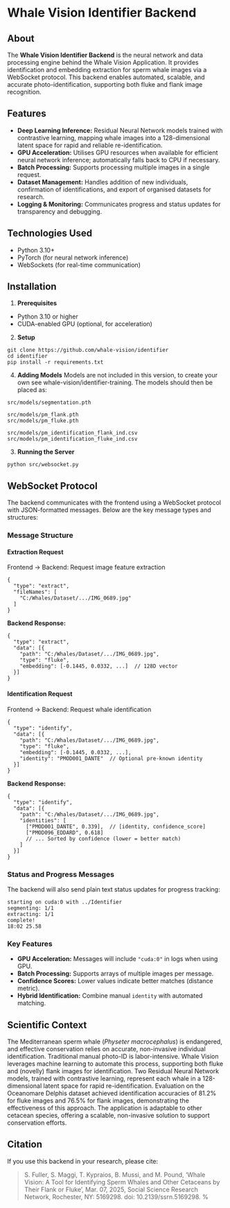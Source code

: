 # Whale Vision Identifier Backend

## About

The **Whale Vision Identifier Backend** is the neural network and data processing engine behind the Whale Vision Application. It provides identification and embedding extraction for sperm whale images via a WebSocket protocol. This backend enables automated, scalable, and accurate photo-identification, supporting both fluke and flank image recognition.

## Features

- **Deep Learning Inference:** Residual Neural Network models trained with contrastive learning, mapping whale images into a 128-dimensional latent space for rapid and reliable re-identification.
- **GPU Acceleration:** Utilises GPU resources when available for efficient neural network inference; automatically falls back to CPU if necessary.
- **Batch Processing:** Supports processing multiple images in a single request.
- **Dataset Management:** Handles addition of new individuals, confirmation of identifications, and export of organised datasets for research.
- **Logging & Monitoring:** Communicates progress and status updates for transparency and debugging.

## Technologies Used

- Python 3.10+
- PyTorch (for neural network inference)
- WebSockets (for real-time communication)

## Installation

1. **Prerequisites**

- Python 3.10 or higher
- CUDA-enabled GPU (optional, for acceleration)

2. **Setup**

```
git clone https://github.com/whale-vision/identifier
cd identifier
pip install -r requirements.txt
```

4. **Adding Models**
Models are not included in this version, to create your own see whale-vision/identifier-training.
The models should then be placed as:
```
src/models/segmentation.pth

src/models/pm_flank.pth
src/models/pm_fluke.pth

src/models/pm_identification_flank_ind.csv
src/models/pm_identification_fluke_ind.csv
```

3. **Running the Server**

```
python src/websocket.py
```

## WebSocket Protocol

The backend communicates with the frontend using a WebSocket protocol with JSON-formatted messages. Below are the key message types and structures:

### Message Structure

#### Extraction Request  
Frontend → Backend: Request image feature extraction
```
{
  "type": "extract",
  "fileNames": [
    "C:/Whales/Dataset/.../IMG_0689.jpg"
  ]
}
```

**Backend Response:**
```
{
  "type": "extract",
  "data": [{
    "path": "C:/Whales/Dataset/.../IMG_0689.jpg",
    "type": "fluke",
    "embedding": [-0.1445, 0.0332, ...]  // 128D vector
  }]
}
```

#### Identification Request  
Frontend → Backend: Request whale identification
```
{
  "type": "identify",
  "data": [{
    "path": "C:/Whales/Dataset/.../IMG_0689.jpg",
    "type": "fluke",
    "embedding": [-0.1445, 0.0332, ...],
    "identity": "PMOD001_DANTE"  // Optional pre-known identity
  }]
}
```

**Backend Response:**
```
{
  "type": "identify",
  "data": [{
    "path": "C:/Whales/Dataset/.../IMG_0689.jpg",
    "identities": [
      ["PMOD001_DANTE", 0.339],  // [identity, confidence_score]
      ["PMOD096_EDDARD", 0.618]
      // ... Sorted by confidence (lower = better match)
    ]
  }]
}
```

### Status and Progress Messages

The backend will also send plain text status updates for progress tracking:
```
starting on cuda:0 with ../Identifier
segmenting: 1/1
extracting: 1/1
complete!
18:02 25.58
```

### Key Features

- **GPU Acceleration:** Messages will include `"cuda:0"` in logs when using GPU.
- **Batch Processing:** Supports arrays of multiple images per message.
- **Confidence Scores:** Lower values indicate better matches (distance metric).
- **Hybrid Identification:** Combine manual `identity` with automated matching.

## Scientific Context

The Mediterranean sperm whale (*Physeter macrocephalus*) is endangered, and effective conservation relies on accurate, non-invasive individual identification. Traditional manual photo-ID is labor-intensive. Whale Vision leverages machine learning to automate this process, supporting both fluke and (novelly) flank images for identification. Two Residual Neural Network models, trained with contrastive learning, represent each whale in a 128-dimensional latent space for rapid re-identification. Evaluation on the Oceanomare Delphis dataset achieved identification accuracies of 81.2% for fluke images and 76.5% for flank images, demonstrating the effectiveness of this approach. The application is adaptable to other cetacean species, offering a scalable, non-invasive solution to support conservation efforts.

## Citation

If you use this backend in your research, please cite:

> S. Fuller, S. Maggi, T. Kypraios, B. Mussi, and M. Pound, ‘Whale Vision: A Tool for Identifying Sperm Whales and Other Cetaceans by Their Flank or Fluke’, Mar. 07, 2025, Social Science Research Network, Rochester, NY: 5169298. doi: 10.2139/ssrn.5169298.
%
